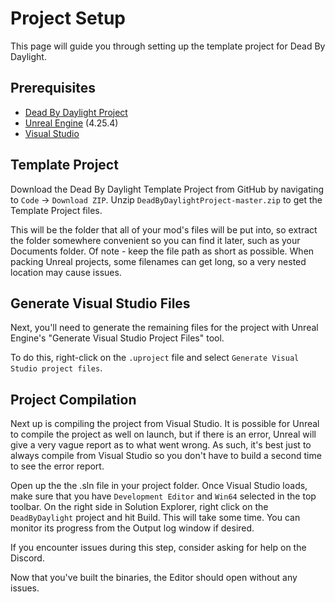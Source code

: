 # Project Setup

This page will guide you through setting up the template project for Dead By Daylight.

## Prerequisites

- [Dead By Daylight Project](https://github.com/ModByDaylight/DeadByDaylightProject)
- [Unreal Engine](https://www.unrealengine.com/en-US/download) (4.25.4)
- [Visual Studio](https://visualstudio.microsoft.com/)

## Template Project

Download the Dead By Daylight Template Project from GitHub by navigating to `Code` → `Download ZIP`. Unzip `DeadByDaylightProject-master.zip` to get the Template Project files.

This will be the folder that all of your mod's files will be put into, so extract the folder somewhere convenient so you can find it later, such as your Documents folder. Of note - keep the file path as short as possible. When packing Unreal projects, some filenames can get long, so a very nested location may cause issues.

## Generate Visual Studio Files

Next, you'll need to generate the remaining files for the project with Unreal Engine's "Generate Visual Studio Project Files" tool.

To do this, right-click on the `.uproject` file and select `Generate Visual Studio project files`.

## Project Compilation

Next up is compiling the project from Visual Studio. It is possible for Unreal to compile the project as well on launch, but if there is an error, Unreal will give a very vague report as to what went wrong. As such, it's best just to always compile from Visual Studio so you don't have to build a second time to see the error report.

Open up the the .sln file in your project folder. Once Visual Studio loads, make sure that you have `Development Editor` and `Win64` selected in the top toolbar. On the right side in Solution Explorer, right click on the `DeadByDaylight` project and hit Build. This will take some time. You can monitor its progress from the Output log window if desired.

If you encounter issues during this step, consider asking for help on the Discord.

Now that you've built the binaries, the Editor should open without any issues.